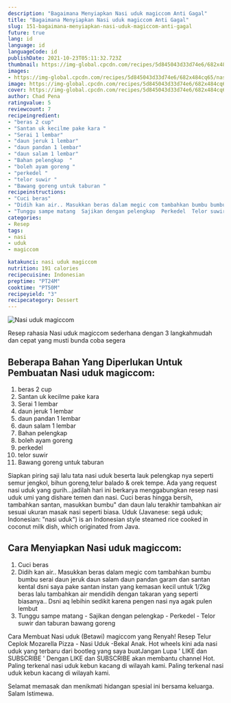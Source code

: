 ```yaml
---
description: "Bagaimana Menyiapkan Nasi uduk magiccom Anti Gagal"
title: "Bagaimana Menyiapkan Nasi uduk magiccom Anti Gagal"
slug: 151-bagaimana-menyiapkan-nasi-uduk-magiccom-anti-gagal
future: true
lang: id
language: id
languageCode: id
publishDate: 2021-10-23T05:11:32.723Z 
thumbnail: https://img-global.cpcdn.com/recipes/5d845043d33d74e6/682x484cq65/nasi-uduk-magiccom-foto-resep-utama.png
images:
- https://img-global.cpcdn.com/recipes/5d845043d33d74e6/682x484cq65/nasi-uduk-magiccom-foto-resep-utama.png
image: https://img-global.cpcdn.com/recipes/5d845043d33d74e6/682x484cq65/nasi-uduk-magiccom-foto-resep-utama.png
cover: https://img-global.cpcdn.com/recipes/5d845043d33d74e6/682x484cq65/nasi-uduk-magiccom-foto-resep-utama.png
author: Chad Pena
ratingvalue: 5
reviewcount: 7
recipeingredient:
- "beras 2 cup"
- "Santan uk kecilme pake kara "
- "Serai 1 lembar"
- "daun jeruk 1 lembar"
- "daun pandan 1 lembar"
- "daun salam 1 lembar"
- "Bahan pelengkap  "
- "boleh ayam goreng "
- "perkedel "
- "telor suwir "
- "Bawang goreng untuk taburan "
recipeinstructions:
- "Cuci beras"
- "Didih kan air.. Masukkan beras dalam megic com tambahkan bumbu bumbu serai daun jeruk daun salam daun pandan garam dan santan kental dsni saya pake santan instan yang kemasan kecil untuk 1/2kg beras lalu tambahkan air mendidih dengan takaran yang seperti biasanya.. Dsni aq lebihin sedikit karena pengen nasi nya agak pulen lembut"
- "Tunggu sampe matang  Sajikan dengan pelengkap  Perkedel  Telor suwir dan taburan bawang goreng"
categories:
- Resep
tags:
- nasi
- uduk
- magiccom

katakunci: nasi uduk magiccom 
nutrition: 191 calories
recipecuisine: Indonesian
preptime: "PT24M"
cooktime: "PT50M"
recipeyield: "3"
recipecategory: Dessert
---
```



![Nasi uduk magiccom](https://img-global.cpcdn.com/recipes/5d845043d33d74e6/682x484cq65/nasi-uduk-magiccom-foto-resep-utama.png)

Resep rahasia Nasi uduk magiccom  sederhana dengan 3 langkahmudah dan cepat yang musti bunda coba segera

<!--inarticleads1-->

## Beberapa Bahan Yang Diperlukan Untuk Pembuatan Nasi uduk magiccom:

1. beras 2 cup
1. Santan uk kecilme pake kara 
1. Serai 1 lembar
1. daun jeruk 1 lembar
1. daun pandan 1 lembar
1. daun salam 1 lembar
1. Bahan pelengkap  
1. boleh ayam goreng 
1. perkedel 
1. telor suwir 
1. Bawang goreng untuk taburan 

Siapkan piring saji lalu tata nasi uduk beserta lauk pelengkap nya seperti semur jengkol, bihun goreng,telur balado &amp; orek tempe. Ada yang request nasi uduk yang gurih…jadilah hari ini berkarya menggabungkan resep nasi uduk umi yang dishare temen dan nasi. Cuci beras hingga bersih, tambahkan santan, masukkan bumbu&#34; dan daun lalu terakhir tambahkan air sesuai ukuran masak nasi seperti biasa. Uduk (Javanese: segá uduk; Indonesian: &#34;nasi uduk&#34;) is an Indonesian style steamed rice cooked in coconut milk dish, which originated from Java. 

<!--inarticleads2-->

## Cara Menyiapkan Nasi uduk magiccom:

1. Cuci beras
1. Didih kan air.. Masukkan beras dalam megic com tambahkan bumbu bumbu serai daun jeruk daun salam daun pandan garam dan santan kental dsni saya pake santan instan yang kemasan kecil untuk 1/2kg beras lalu tambahkan air mendidih dengan takaran yang seperti biasanya.. Dsni aq lebihin sedikit karena pengen nasi nya agak pulen lembut
1. Tunggu sampe matang  - Sajikan dengan pelengkap  - Perkedel  - Telor suwir dan taburan bawang goreng


Cara Membuat Nasi uduk (Betawi) magiccom yang Renyah! Resep Telur Ceplok Mozarella Pizza - Nasi Uduk -Bekal Anak. Hot wheels kini ada nasi uduk yang terbaru dari bootleg yang saya buatJangan Lupa &#39; LIKE dan SUBSCRIBE &#39; Dengan LIKE dan SUBSCRIBE akan membantu channel Hot. Paling terkenal nasi uduk kebun kacang di wilayah kami. Paling terkenal nasi uduk kebun kacang di wilayah kami. 

Selamat memasak dan menikmati hidangan spesial ini bersama keluarga. Salam Istimewa.
